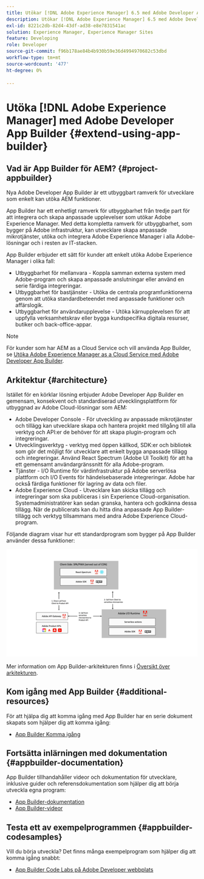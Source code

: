 ```yaml
---
title: Utökar [!DNL Adobe Experience Manager] 6.5 med Adobe Developer App Builder.
description: Utökar [!DNL Adobe Experience Manager] 6.5 med Adobe Developer App Builder.
exl-id: 8221c2db-82d4-43df-ad38-e8e7831541ac
solution: Experience Manager, Experience Manager Sites
feature: Developing
role: Developer
source-git-commit: f96b178ae84b4b930b59e36d4994970682c53dbd
workflow-type: tm+mt
source-wordcount: '477'
ht-degree: 0%

---
```


# Utöka [!DNL Adobe Experience Manager] med Adobe Developer App Builder {#extend-using-app-builder}

## Vad är App Builder för AEM? {#project-appbuilder}

Nya Adobe Developer App Builder är ett utbyggbart ramverk för utvecklare som enkelt kan utöka AEM funktioner.

App Builder har ett enhetligt ramverk för utbyggbarhet från tredje part för att integrera och skapa anpassade upplevelser som utökar Adobe Experience Manager. Med detta kompletta ramverk för utbyggbarhet, som bygger på Adobe infrastruktur, kan utvecklare skapa anpassade mikrotjänster, utöka och integrera Adobe Experience Manager i alla Adobe-lösningar och i resten av IT-stacken.

App Builder erbjuder ett sätt för kunder att enkelt utöka Adobe Experience Manager i olika fall:

* Utbyggbarhet för mellanvara - Koppla samman externa system med Adobe-program och skapa anpassade anslutningar eller använd en serie färdiga integreringar.
* Utbyggbarhet för bastjänster - Utöka de centrala programfunktionerna genom att utöka standardbeteendet med anpassade funktioner och affärslogik.
* Utbyggbarhet för användarupplevelse - Utöka kärnupplevelsen för att uppfylla verksamhetskrav eller bygga kundspecifika digitala resurser, butiker och back-office-appar.

>[!NOTE]
>
>För kunder som har AEM as a Cloud Service och vill använda App Builder, se [Utöka Adobe Experience Manager as a Cloud Service med Adobe Developer App Builder](https://experienceleague.adobe.com/docs/experience-manager-65/developing/extending-aem/app-builder.html).

## Arkitektur {#architecture}

Istället för en körklar lösning erbjuder Adobe Developer App Builder en gemensam, konsekvent och standardiserad utvecklingsplattform för utbyggnad av Adobe Cloud-lösningar som AEM:

* Adobe Developer Console - För utveckling av anpassade mikrotjänster och tillägg kan utvecklare skapa och hantera projekt med tillgång till alla verktyg och API:er de behöver för att skapa plugin-program och integreringar.
* Utvecklingsverktyg - verktyg med öppen källkod, SDK:er och bibliotek som gör det möjligt för utvecklare att enkelt bygga anpassade tillägg och integreringar. Använd React Spectrum (Adobe UI Toolkit) för att ha ett gemensamt användargränssnitt för alla Adobe-program.
* Tjänster - I/O Runtime för värdinfrastruktur på Adobe serverlösa plattform och I/O Events för händelsebaserade integreringar. Adobe har också färdiga funktioner för lagring av data och filer.
* Adobe Experience Cloud - Utvecklare kan skicka tillägg och integreringar som ska publiceras i sin Experience Cloud-organisation. Systemadministratörer kan sedan granska, hantera och godkänna dessa tillägg. När de publicerats kan du hitta dina anpassade App Builder-tillägg och verktyg tillsammans med andra Adobe Experience Cloud-program.

Följande diagram visar hur ett standardprogram som bygger på App Builder använder dessa funktioner:

![Arkitektur](assets/appbuilder-architecture.jpg)

Mer information om App Builder-arkitekturen finns i [Översikt över arkitekturen](https://developer.adobe.com/app-builder/docs/guides/app_builder_guides/architecture_overview/architecture-overview).

## Kom igång med App Builder {#additional-resources}

För att hjälpa dig att komma igång med App Builder har en serie dokument skapats som hjälper dig att komma igång:

* [App Builder Komma igång](https://developer.adobe.com/app-builder/docs/get_started/)

## Fortsätta inlärningen med dokumentation {#appbuilder-documentation}

App Builder tillhandahåller videor och dokumentation för utvecklare, inklusive guider och referensdokumentation som hjälper dig att börja utveckla egna program:

* [App Builder-dokumentation](https://developer.adobe.com/app-builder/docs/overview/)
* [App Builder-videor](https://www.youtube.com/playlist?list=PLcVEYUqU7VRfDij-Jbjyw8S8EzW073F_o)

## Testa ett av exempelprogrammen {#appbuilder-codesamples}

Vill du börja utveckla? Det finns många exempelprogram som hjälper dig att komma igång snabbt:

* [App Builder Code Labs på Adobe Developer webbplats](https://developer.adobe.com/app-builder/docs/resources/)

